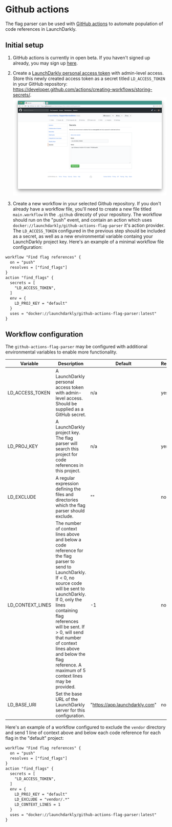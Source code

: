 # Github actions

The flag parser can be used with [GitHub actions](https://github.com/features/actions) to automate population of code references in LaunchDarkly.

## Initial setup

1. GitHub actions is currently in open beta. If you haven't signed up already, you may sign up [here](https://github.com/features/actions/signup/).
2. Create a [LaunchDarkly personal access token](https://docs.launchdarkly.com/docs/api-access-tokens) with admin-level access. Store this newly created access token as a secret titled `LD_ACCESS_TOKEN` in your GitHub repository: https://developer.github.com/actions/creating-workflows/storing-secrets/. ![GitHub actions secret configuration](./images/secret-configuration.png) <!-- TODO: Custom role information -->

3. Create a new workflow in your selected Github repository. If you don't already have a workflow file, you'll need to create a new file titled `main.workflow` in the `.github` direcoty of your repository. The workflow should run on the "push" event, and contain an action which uses `docker://launchdarkly/github-actions-flag-parser` it's action provider. The `LD_ACCESS_TOKEN` configured in the previous step should be included as a secret, as well as a new environmental variable containg your LaunchDarkly project key. Here's an example of a minimal workflow file configuration:
  ```
  workflow "Find flag references" {
    on = "push"
    resolves = ["find_flags"]
  }
  action "find_flags" {
    secrets = [
      "LD_ACCESS_TOKEN",
    ]
    env = {
      LD_PROJ_KEY = "default"
    }
    uses = "docker://launchdarkly/github-actions-flag-parser:latest"
  }
  ```

## Workflow configuration

The `github-actions-flag-parser` may be configured with additional environmental variables to enable more functionality.

| Variable | Description | Default | Required |
|------------------|---------------------------------------------------------------------------------------------------------------------------------------------------------------------------------------------------------------------------------------------------------------------------------------------------------------------------------------------------------------|--------------------------------|----------|
| LD_ACCESS_TOKEN | A LaunchDarkly personal access token with admin-level access. Should be supplied as a GitHub secret. | n/a | yes |
| LD_PROJ_KEY | A LaunchDarkly project key. The flag parser will search this project for code references in this project. | n/a | yes |
| LD_EXCLUDE | A regular expression defining the files and directories which the flag parser should exclude. | "" | no |
| LD_CONTEXT_LINES | The number of context lines above and below a code reference for the flag parser to send to LaunchDarkly. If < 0, no source code will be sent to LaunchDarkly. If 0, only the lines containing flag references will be sent. If > 0, will send that number of context lines above and below the flag reference. A maximum of 5 context lines may be provided. | -1 | no |
| LD_BASE_URI | Set the base URL of the LaunchDarkly server for this configuration. | "https://app.launchdarkly.com" | no |

Here's an example of a workflow configured to exclude the `vendor` directory and send 1 line of context above and below each code reference for each flag in the "default" project:
  ```
  workflow "Find flag references" {
    on = "push"
    resolves = ["find_flags"]
  }
  action "find_flags" {
    secrets = [
      "LD_ACCESS_TOKEN",
    ]
    env = {
      LD_PROJ_KEY = "default"
      LD_EXCLUDE = "vendor/.*"
      LD_CONTEXT_LINES = 1
    }
    uses = "docker://launchdarkly/github-actions-flag-parser:latest"
  }
  ```